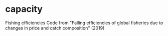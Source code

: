 # capacity
Fishing efficiencies
Code from "Falling efficiencies of global fisheries due to changes in price and catch composition" (2019) 
